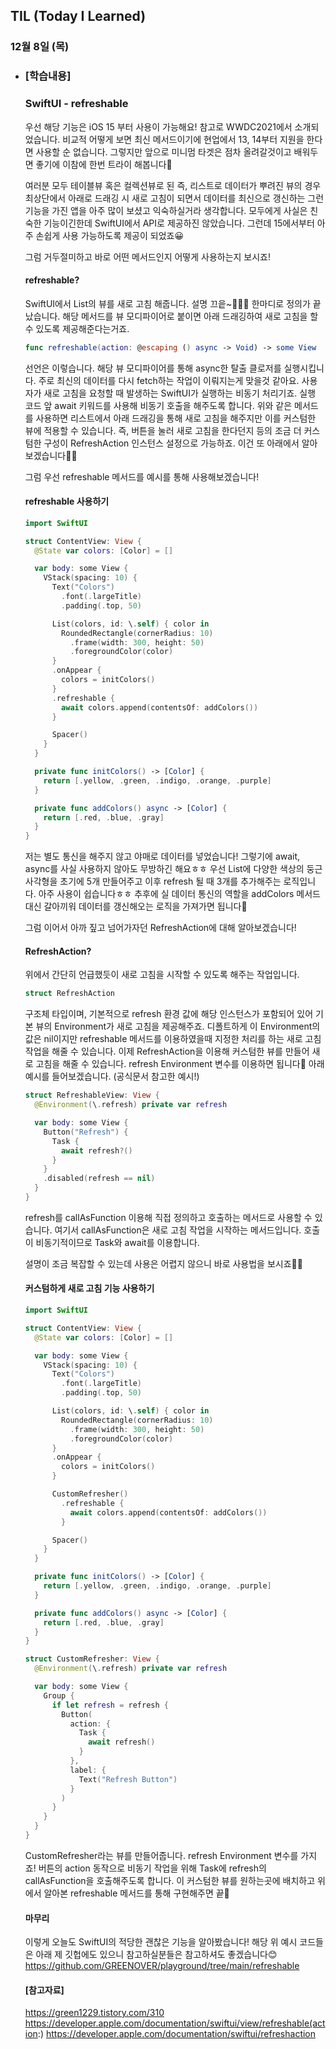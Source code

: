 ## TIL (Today I Learned)

### 12월 8일 (목)   

- ### [학습내용] 
   ### SwiftUI - refreshable
    우선 해당 기능은 iOS 15 부터 사용이 가능해요!
    참고로 WWDC2021에서 소개되었습니다.
    비교적 어떻게 보면 최신 메서드이기에 현업에서 13, 14부터 지원을 한다면 사용할 순 없습니다.
    그렇지만 앞으로 미니멈 타겟은 점차 올려갈것이고 배워두면 좋기에 이참에 한번 트라이 해봅니다🙌

    여러분 모두 테이블뷰 혹은 컬렉션뷰로 된 즉, 리스트로 데이터가 뿌려진 뷰의 경우 최상단에서 아래로 드래깅 시 새로 고침이 되면서 데이터를 최신으로 갱신하는 그런 기능을 가진 앱을 아주 많이 보셨고 익숙하실거라 생각합니다.
    모두에게 사실은 친숙한 기능이긴한데 SwiftUI에서 API로 제공하진 않았습니다.
    그런데 15에서부터 아주 손쉽게 사용 가능하도록 제공이 되었죠😀

    그럼 거두절미하고 바로 어떤 메서드인지 어떻게 사용하는지 보시죠!

    #### refreshable?

    SwiftUI에서 List의 뷰를 새로 고침 해줍니다.
    설명 끄읕~👏👏👏
    한마디로 정의가 끝났습니다.
    해당 메서드를 뷰 모디파이어로 붙이면 아래 드래깅하여 새로 고침을 할 수 있도록 제공해준다는거죠.
    ```swift
    func refreshable(action: @escaping () async -> Void) -> some View
    ```
    선언은 이렇습니다.
    해당 뷰 모디파이어를 통해 async한 탈출 클로저를 실행시킵니다.
    주로 최신의 데이터를 다시 fetch하는 작업이 이뤄지는게 맞을것 같아요.
    사용자가 새로 고침을 요청할 때 발생하는 SwiftUI가 실행하는 비동기 처리기죠.
    실행 코드 앞 await 키워드를 사용해 비동기 호출을 해주도록 합니다.
    위와 같은 메서드를 사용하면 리스트에서 아래 드래깅을 통해 새로 고침을 해주지만 이를 커스텀한 뷰에 적용할 수 있습니다.
    즉, 버튼을 눌러 새로 고침을 한다던지 등의 조금 더 커스텀한 구성이 RefreshAction 인스턴스 설정으로 가능하죠.
    이건 또 아래에서 알아보겠습니다🙋🏻

    그럼 우선 refreshable 메서드를 예시를 통해 사용해보겠습니다!

    #### refreshable 사용하기
    ```swift
    import SwiftUI

    struct ContentView: View {
      @State var colors: [Color] = []

      var body: some View {
        VStack(spacing: 10) {
          Text("Colors")
            .font(.largeTitle)
            .padding(.top, 50)

          List(colors, id: \.self) { color in
            RoundedRectangle(cornerRadius: 10)
              .frame(width: 300, height: 50)
              .foregroundColor(color)
          }
          .onAppear {
            colors = initColors()
          }
          .refreshable {
            await colors.append(contentsOf: addColors())
          }

          Spacer()
        }
      }

      private func initColors() -> [Color] {
        return [.yellow, .green, .indigo, .orange, .purple]
      }

      private func addColors() async -> [Color] {
        return [.red, .blue, .gray]
      }
    }
    ```
    저는 별도 통신을 해주지 않고 야매로 데이터를 넣었습니다!
    그렇기에 await, async를 사실 사용하지 않아도 무방하긴 해요ㅎㅎ
    우선 List에 다양한 색상의 둥근 사각형을 초기에 5개 만들어주고 이후 refresh 될 때 3개를 추가해주는 로직입니다.
    아주 사용이 쉽습니다ㅎㅎ
    추후에 실 데이터 통신의 역할을 addColors 메서드 대신 갈아끼워 데이터를 갱신해오는 로직을 가져가면 됩니다🙌

    그럼 이어서 아까 짚고 넘어가자던 RefreshAction에 대해 알아보겠습니다!

    #### RefreshAction?

    위에서 간단히 언급했듯이 새로 고침을 시작할 수 있도록 해주는 작업입니다.
    ```swift
    struct RefreshAction
    ```
    구조체 타입이며, 기본적으로 refresh 환경 값에 해당 인스턴스가 포함되어 있어 기본 뷰의 Environment가 새로 고침을 제공해주죠.
    디폴트하게 이 Environment의 값은 nil이지만 refreshable 메서드를 이용하였을때 지정한 처리를 하는 새로 고침 작업을 해줄 수 있습니다.
    이제 RefreshAction을 이용해 커스텀한 뷰를 만들어 새로 고침을 해줄 수 있습니다.
    refresh Environment 변수를 이용하면 됩니다🙌
    아래 예시를 들어보겠습니다. (공식문서 참고한 예시!)
    ```swift
    struct RefreshableView: View {
      @Environment(\.refresh) private var refresh

      var body: some View {
        Button("Refresh") {
          Task {
            await refresh?()
          }
        }
        .disabled(refresh == nil)
      }
    }
    ```
    refresh를 callAsFunction 이용해 직접 정의하고 호출하는 메서드로 사용할 수 있습니다.
    여기서 callAsFunction은 새로 고침 작업을 시작하는 메서드입니다.
    호출이 비동기적이므로 Task와 await를 이용합니다.

    설명이 조금 복잡할 수 있는데 사용은 어렵지 않으니 바로 사용법을 보시죠🕺🏻

    #### 커스텀하게 새로 고침 기능 사용하기
    ```swift
    import SwiftUI

    struct ContentView: View {
      @State var colors: [Color] = []

      var body: some View {
        VStack(spacing: 10) {
          Text("Colors")
            .font(.largeTitle)
            .padding(.top, 50)

          List(colors, id: \.self) { color in
            RoundedRectangle(cornerRadius: 10)
              .frame(width: 300, height: 50)
              .foregroundColor(color)
          }
          .onAppear {
            colors = initColors()
          }

          CustomRefresher()
            .refreshable {
              await colors.append(contentsOf: addColors())
            }

          Spacer()
        }
      }

      private func initColors() -> [Color] {
        return [.yellow, .green, .indigo, .orange, .purple]
      }

      private func addColors() async -> [Color] {
        return [.red, .blue, .gray]
      }
    }

    struct CustomRefresher: View {
      @Environment(\.refresh) private var refresh

      var body: some View {
        Group {
          if let refresh = refresh {
            Button(
              action: {
                Task {
                  await refresh()
                }
              },
              label: {
                Text("Refresh Button")
              }
            )
          }
        }
      }
    }
    ```
    CustomRefresher라는 뷰를 만들어줍니다.
    refresh Environment 변수를 가지죠!
    버튼의 action 동작으로 비동기 작업을 위해 Task에 refresh의 callAsFunction을 호출해주도록 합니다.
    이 커스텀한 뷰를 원하는곳에 배치하고 위에서 알아본 refreshable 메서드를 통해 구현해주면 끝🙌

    #### 마무리

    이렇게 오늘도 SwiftUI의 적당한 괜찮은 기능을 알아봤습니다!
    해당 위 예시 코드들은 아래 제 깃헙에도 있으니 참고하실분들은 참고하셔도 좋겠습니다😊
    https://github.com/GREENOVER/playground/tree/main/refreshable

    #### [참고자료]
    https://green1229.tistory.com/310
    https://developer.apple.com/documentation/swiftui/view/refreshable(action:) 
    https://developer.apple.com/documentation/swiftui/refreshaction